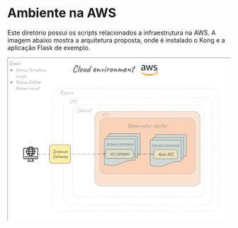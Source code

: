 # Ambiente na AWS

Este diretório possui os scripts relacionados a infraestrutura na AWS. A imagem abaixo mostra a arquitetura proposta, onde é instalado o Kong e a aplicação Flask de exemplo.

![Cloud infrastructure design](../assets/cloud-environment_version_2.png)

